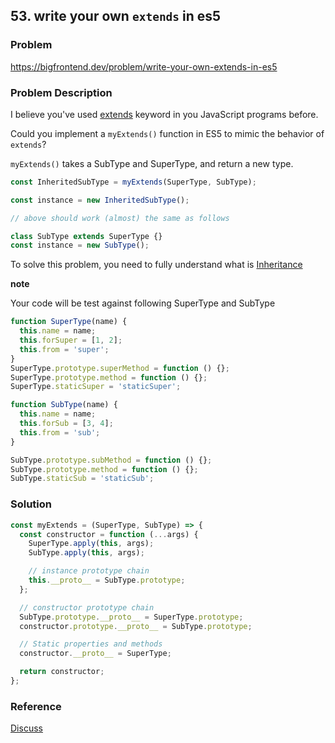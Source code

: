 ## 53. write your own `extends` in es5

### Problem

https://bigfrontend.dev/problem/write-your-own-extends-in-es5

### Problem Description

I believe you've used [extends](https://developer.mozilla.org/en-US/docs/Web/JavaScript/Reference/Classes/extends) keyword in you JavaScript programs before.

Could you implement a `myExtends()` function in ES5 to mimic the behavior of `extends`?

`myExtends()` takes a SubType and SuperType, and return a new type.

```js
const InheritedSubType = myExtends(SuperType, SubType);

const instance = new InheritedSubType();

// above should work (almost) the same as follows

class SubType extends SuperType {}
const instance = new SubType();
```

To solve this problem, you need to fully understand what is [Inheritance](https://javascript.info/class-inheritance)

**note**

Your code will be test against following SuperType and SubType

```js
function SuperType(name) {
  this.name = name;
  this.forSuper = [1, 2];
  this.from = 'super';
}
SuperType.prototype.superMethod = function () {};
SuperType.prototype.method = function () {};
SuperType.staticSuper = 'staticSuper';

function SubType(name) {
  this.name = name;
  this.forSub = [3, 4];
  this.from = 'sub';
}

SubType.prototype.subMethod = function () {};
SubType.prototype.method = function () {};
SubType.staticSub = 'staticSub';
```

### Solution

```js
const myExtends = (SuperType, SubType) => {
  const constructor = function (...args) {
    SuperType.apply(this, args);
    SubType.apply(this, args);

    // instance prototype chain
    this.__proto__ = SubType.prototype;
  };

  // constructor prototype chain
  SubType.prototype.__proto__ = SuperType.prototype;
  constructor.prototype.__proto__ = SubType.prototype;

  // Static properties and methods
  constructor.__proto__ = SuperType;

  return constructor;
};
```

### Reference

[Discuss](https://bigfrontend.dev/problem/53/discuss/1669)
